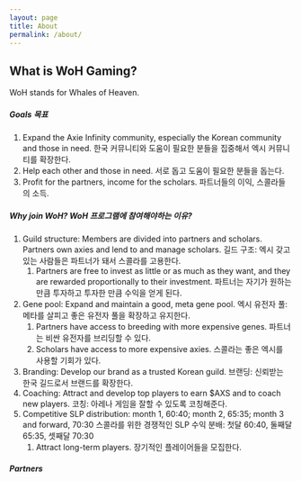 ```yaml
---
layout: page
title: About
permalink: /about/
---
```


<h2 class="display-6 mb-4 mt-3">What is WoH Gaming?</h2>

WoH stands for Whales of Heaven.

##### Goals 목표

1. Expand the Axie Infinity community, especially the Korean community and those in need. 한국 커뮤니티와 도움이 필요한 분들을 집중해서 엑시 커뮤니티를 확장한다.
2. Help each other and those in need. 서로 돕고 도움이 필요한 분들을 돕는다.
3. Profit for the partners, income for the scholars. 파트너들의 이익, 스콜라들의 소득.

##### Why join WoH? WoH 프로그램에 참여해야하는 이유?

1. Guild structure: Members are divided into partners and scholars. Partners own axies and lend to and manage scholars.
길드 구조: 엑시 갖고 있는 사람들은 파트너가 돼서 스콜라를 고용한다.
    1. Partners are free to invest as little or as much as they want, and they are rewarded proportionally to their investment. 파트너는 자기가 원하는 만큼 투자하고 투자한 만큼 수익을 얻게 된다.
2. Gene pool: Expand and maintain a good, meta gene pool. 엑시 유전자 풀: 메타를 살피고 좋은 유전자 풀을 확장하고 유지한다.
    1. Partners have access to breeding with more expensive genes. 파트너는 비싼 유전자를 브리딩할 수 있다.
    2. Scholars have access to more expensive axies. 스콜라는 좋은 엑시를 사용할 기회가 있다.
3. Branding: Develop our brand as a trusted Korean guild. 브랜딩: 신뢰받는 한국 길드로서 브랜드를 확장한다.
4. Coaching: Attract and develop top players to earn $AXS and to coach new players. 코칭: 아레나 게임을 잘할 수 있도록 코칭해준다.
5. Competitive SLP distribution: month 1, 60:40; month 2, 65:35; month 3 and forward, 70:30 스콜라를 위한 경쟁적인 SLP 수익 분배: 첫달 60:40, 둘째달 65:35, 셋째달 70:30
    1. Attract long-term players. 장기적인 플레이어들을 모집한다.

##### Partners
